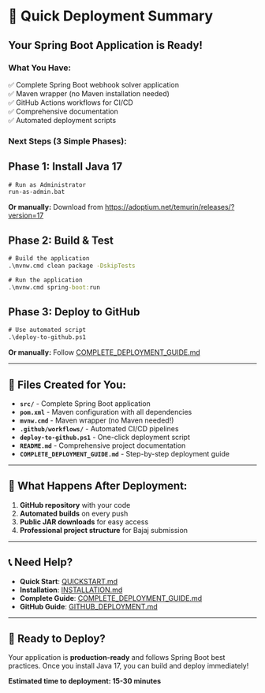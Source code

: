 # 🚀 Quick Deployment Summary

## **Your Spring Boot Application is Ready!**

### **What You Have:**
✅ Complete Spring Boot webhook solver application  
✅ Maven wrapper (no Maven installation needed)  
✅ GitHub Actions workflows for CI/CD  
✅ Comprehensive documentation  
✅ Automated deployment scripts  

### **Next Steps (3 Simple Phases):**

## **Phase 1: Install Java 17**
```cmd
# Run as Administrator
run-as-admin.bat
```
**Or manually:** Download from https://adoptium.net/temurin/releases/?version=17

## **Phase 2: Build & Test**
```cmd
# Build the application
.\mvnw.cmd clean package -DskipTests

# Run the application
.\mvnw.cmd spring-boot:run
```

## **Phase 3: Deploy to GitHub**
```cmd
# Use automated script
.\deploy-to-github.ps1
```
**Or manually:** Follow [COMPLETE_DEPLOYMENT_GUIDE.md](COMPLETE_DEPLOYMENT_GUIDE.md)

---

## **📁 Files Created for You:**

- **`src/`** - Complete Spring Boot application
- **`pom.xml`** - Maven configuration with all dependencies
- **`mvnw.cmd`** - Maven wrapper (no Maven needed!)
- **`.github/workflows/`** - Automated CI/CD pipelines
- **`deploy-to-github.ps1`** - One-click deployment script
- **`README.md`** - Comprehensive project documentation
- **`COMPLETE_DEPLOYMENT_GUIDE.md`** - Step-by-step deployment guide

---

## **🎯 What Happens After Deployment:**

1. **GitHub repository** with your code
2. **Automated builds** on every push
3. **Public JAR downloads** for easy access
4. **Professional project structure** for Bajaj submission

---

## **📞 Need Help?**

- **Quick Start**: [QUICKSTART.md](QUICKSTART.md)
- **Installation**: [INSTALLATION.md](INSTALLATION.md)
- **Complete Guide**: [COMPLETE_DEPLOYMENT_GUIDE.md](COMPLETE_DEPLOYMENT_GUIDE.md)
- **GitHub Guide**: [GITHUB_DEPLOYMENT.md](GITHUB_DEPLOYMENT.md)

---

## **🚀 Ready to Deploy?**

Your application is **production-ready** and follows Spring Boot best practices. Once you install Java 17, you can build and deploy immediately!

**Estimated time to deployment: 15-30 minutes**
